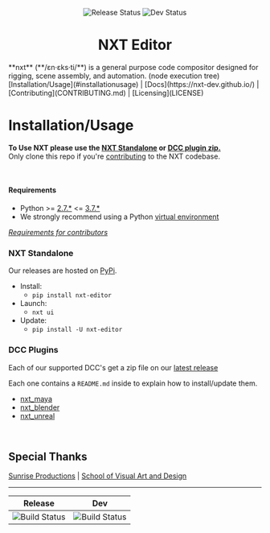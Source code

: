 <div align="center">

![Release Status](https://github.com/nxt-dev/nxt_editor_test/actions/workflows/release.yml/badge.svg?branch=release)
![Dev Status](https://github.com/nxt-dev/nxt_editor_test/actions/workflows/unittests.yml/badge.svg?branch=dev)
# NXT Editor

</div>
**nxt** (**/ɛn·ɛks·ti/**) is a general purpose code compositor designed for rigging, scene assembly, and automation. (node execution tree)  
[Installation/Usage](#installationusage) | [Docs](https://nxt-dev.github.io/) | [Contributing](CONTRIBUTING.md) | [Licensing](LICENSE)

# Installation/Usage
**To Use NXT please use the [NXT Standalone](#nxt-standalone) or [DCC plugin zip.](#DCC-Plugins)**  
Only clone this repo if you're [contributing](CONTRIBUTING.md) to the NXT codebase.

<br>

#### Requirements
- Python >= [2.7.*](https://www.python.org/download/releases/2.7) <= [3.7.*](https://www.python.org/download/releases/3.7)
- We strongly recommend using a Python [virtual environment](https://docs.python.org/3.7/tutorial/venv.html)

*[Requirements for contributors](CONTRIBUTING.md#python-environment)*  

### NXT Standalone
Our releases are hosted on [PyPi](https://pypi.org/project/nxt-editor/).
- Install:
    - `pip install nxt-editor`
- Launch:
    - `nxt ui`
- Update:
    - `pip install -U nxt-editor`

### DCC Plugins

Each of our supported DCC's get a zip file on our [latest release](https://github.com/nxt-dev/nxt_editor/releases/latest)

Each one contains a `README.md` inside to explain how to install/update them.
- [nxt_maya](nxt_editor/integration/maya/README.md)
- [nxt_blender](nxt_editor/integration/blender/README.md)
- [nxt_unreal](nxt_editor/integration/unreal/README.md)

<br>

## Special Thanks

[Sunrise Productions](https://sunriseproductions.tv/) | [School of Visual Art and Design](https://www.southern.edu/visualartanddesign/)

---

| Release | Dev |
| :---: | :---: |
| ![Build Status](https://travis-ci.com/nxt-dev/nxt_editor.svg?token=rBRbAJTv2rq1c8WVEwGs&branch=release) | ![Build Status](https://travis-ci.com/nxt-dev/nxt_editor.svg?token=rBRbAJTv2rq1c8WVEwGs&branch=dev) |

